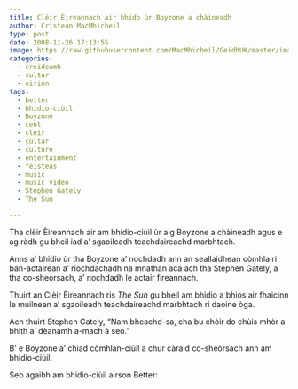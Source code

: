 ```yaml
---
title: Clèir Èireannach air bhido ùr Boyzone a chàineadh
author: Crìstean MacMhìcheil
type: post
date: 2008-11-26 17:13:55
image: https://raw.githubusercontent.com/MacMhicheil/GeidhUK/master/images/2008-11-26-cleir-eireannach-air-bhido-ur-boyzone-a-chaineadh.jpg
categories:
  - creideamh
  - cultar
  - eirinn
tags:
  - better
  - bhidio-ciùil
  - Boyzone
  - ceòl
  - clèir
  - cùltar
  - culture
  - entertainment
  - fèisteas
  - music
  - music video
  - Stephen Gately
  - The Sun

---
```

Tha clèir Èireannach air am bhidio-ciùil ùr aig Boyzone a chàineadh agus e ag ràdh gu bheil iad a&#8217; sgaoileadh teachdaireachd marbhtach.

<!--more-->

Anns a&#8217; bhidio ùr tha Boyzone a&#8217; nochdadh ann an seallaidhean còmhla ri ban-actairean a&#8217; riochdachadh na mnathan aca ach tha Stephen Gately, a tha co-sheòrsach, a&#8217; nochdadh le actair fireannach.

Thuirt an Clèir Èireannach ris _The Sun_ gu bheil am bhidio a bhios air fhaicinn le muilnean a&#8217; sgaoileadh teachdaireachd marbhtach ri daoine òga.

Ach thuirt Stephen Gately, &#8220;Nam bheachd-sa, cha bu chòir do chùis mhòr a bhith a&#8217; dèanamh a-mach à seo.&#8221;

B&#8217; e Boyzone a&#8217; chiad còmhlan-ciùil a chur càraid co-sheòrsach ann am bhidio-ciùil.

Seo agaibh am bhidio-ciùil airson Better:

<p style="text-align: center">
</p>
